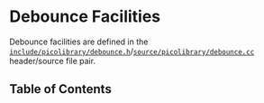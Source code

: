 # Debounce Facilities
Debounce facilities are defined in the
[`include/picolibrary/debounce.h`](https://github.com/apcountryman/picolibrary/blob/main/include/picolibrary/debounce.h)/[`source/picolibrary/debounce.cc`](https://github.com/apcountryman/picolibrary/blob/main/source/picolibrary/debounce.cc)
header/source file pair.

## Table of Contents
